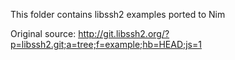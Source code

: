 This folder contains libssh2 examples ported to Nim

Original source: http://git.libssh2.org/?p=libssh2.git;a=tree;f=example;hb=HEAD;js=1

